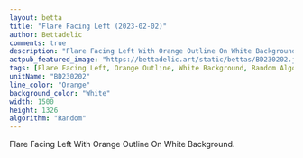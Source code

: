 ```yaml
---
layout: betta
title: "Flare Facing Left (2023-02-02)"
author: Bettadelic
comments: true
description: "Flare Facing Left With Orange Outline On White Background."
actpub_featured_image: "https://bettadelic.art/static/bettas/BD230202.jpg"
tags: [Flare Facing Left, Orange Outline, White Background, Random Algorithm, February 2023]
unitName: "BD230202"
line_color: "Orange"
background_color: "White"
width: 1500
height: 1326
algorithm: "Random"
---
```


Flare Facing Left With Orange Outline On White Background.
